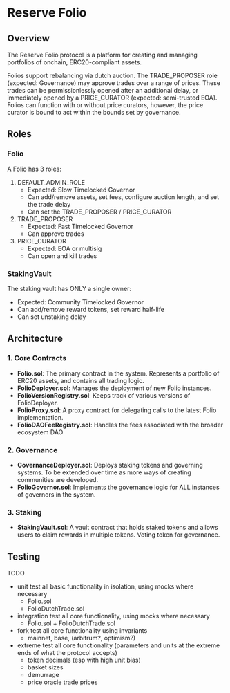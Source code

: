 # Reserve Folio

## Overview

The Reserve Folio protocol is a platform for creating and managing portfolios of onchain, ERC20-compliant assets.

Folios support rebalancing via dutch auction. The TRADE_PROPOSER role (expected: Governance) may approve trades over a range of prices. These trades can be permissionlessly opened after an additional delay, or immediately opened by a PRICE_CURATOR (expected: semi-trusted EOA). Folios can function with or without price curators, however, the price curator is bound to act within the bounds set by governance.

## Roles

### Folio

A Folio has 3 roles:

1. DEFAULT_ADMIN_ROLE
   - Expected: Slow Timelocked Governor
   - Can add/remove assets, set fees, configure auction length, and set the trade delay
   - Can set the TRADE_PROPOSER / PRICE_CURATOR
2. TRADE_PROPOSER
   - Expected: Fast Timelocked Governor
   - Can approve trades
3. PRICE_CURATOR
   - Expected: EOA or multisig
   - Can open and kill trades

### StakingVault

The staking vault has ONLY a single owner:

- Expected: Community Timelocked Governor
- Can add/remove reward tokens, set reward half-life
- Can set unstaking delay

## Architecture

### 1. **Core Contracts**

- **Folio.sol**: The primary contract in the system. Represents a portfolio of ERC20 assets, and contains all trading logic.
- **FolioDeployer.sol**: Manages the deployment of new Folio instances.
- **FolioVersionRegistry.sol**: Keeps track of various versions of FolioDeployer.
- **FolioProxy.sol**: A proxy contract for delegating calls to the latest Folio implementation.
- **FolioDAOFeeRegistry.sol**: Handles the fees associated with the broader ecosystem DAO

### 2. **Governance**

- **GovernanceDeployer.sol**: Deploys staking tokens and governing systems. To be extended over time as more ways of creating communities are developed.
- **FolioGovernor.sol**: Implements the governance logic for ALL instances of governors in the system.

### 3. **Staking**

- **StakingVault.sol**: A vault contract that holds staked tokens and allows users to claim rewards in multiple tokens. Voting token for governance.

## Testing

TODO

- unit test all basic functionality in isolation, using mocks where necessary
  - Folio.sol
  - FolioDutchTrade.sol
- integration test all core functionality, using mocks where necessary
  - Folio.sol + FolioDutchTrade.sol
- fork test all core functionality using invariants
  - mainnet, base, (arbitrum?, optimism?)
- extreme test all core functionality (parameters and units at the extreme ends of what the protocol accepts)
  - token decimals (esp with high unit bias)
  - basket sizes
  - demurrage
  - price oracle trade prices
